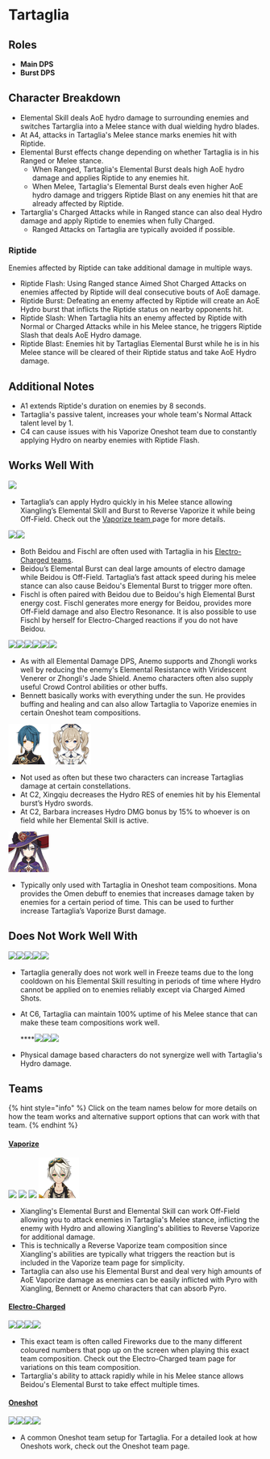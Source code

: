# Tartaglia

## **Roles**

* **Main DPS**
* **Burst DPS**

## **Character Breakdown**

* Elemental Skill deals AoE hydro damage to surrounding enemies and switches Tartarglia into a Melee stance with dual wielding hydro blades.
* At A4, attacks in Tartaglia's Melee stance marks enemies hit with Riptide.
* Elemental Burst effects change depending on whether Tartaglia is in his Ranged or Melee stance.
  * When Ranged, Tartaglia's Elemental Burst deals high AoE hydro damage and applies Riptide to any enemies hit.
  * When Melee, Tartaglia's Elemental Burst deals even higher AoE hydro damage and triggers Riptide Blast on any enemies hit that are already affected by Riptide.
* Tartarglia's Charged Attacks while in Ranged stance can also deal Hydro damage and apply Riptide to enemies when fully Charged.
  * Ranged Attacks on Tartaglia are typically avoided if possible.

### Riptide

Enemies affected by Riptide can take additional damage in multiple ways.

* Riptide Flash: Using Ranged stance Aimed Shot Charged Attacks on enemies affected by Riptide will deal consecutive bouts of AoE damage.
* Riptide Burst: Defeating an enemy affected by Riptide will create an AoE Hydro burst that inflicts the Riptide status on nearby opponents hit.
* Riptide Slash: When Tartaglia hits an enemy affected by Riptide with Normal or Charged Attacks while in his Melee stance, he triggers Riptide Slash that deals AoE Hydro damage.
* Riptide Blast: Enemies hit by Tartaglias Elemental Burst while he is in his Melee stance will be cleared of their Riptide status and take AoE Hydro damage.

## Additional Notes

* A1 extends Riptide's duration on enemies by 8 seconds.
* Tartaglia's passive talent, increases your whole team's Normal Attack talent level by 1.
* C4 can cause issues with his Vaporize Oneshot team due to constantly applying Hydro on nearby enemies with Riptide Flash.

## Works Well With

![](https://lh6.googleusercontent.com/QlIv-KMqyRbxwIvwTCYDYNV5khEjvo2YkBOzKiGdmegnIT71qvzu1AHlLhKQDV6plV7mkSgBL2o_GL8HyqUupEk8thZ15okhw-EtsUf-F6I6b6fG_zcjG_m8m0XpKFFIIzUtJwm-)

* Tartaglia’s can apply Hydro quickly in his Melee stance allowing Xiangling’s Elemental Skill and Burst to Reverse Vaporize it while being Off-Field. Check out the [Vaporize team ](../../teams/vaporize.md)page for more details.

![](https://lh4.googleusercontent.com/JQdLRBk4N5LaPr4LSWMR5Jfz3FuabH357rreaTMRbHTXFI2TADUHPkYy-O0iP3JuWMh0g5tccZ5vt1Usf-x_vh_HbSVArePL29tYd8Aesh-LJsL-V9UIjBptwb3Bis5ma58EL2OO)![](https://lh5.googleusercontent.com/R2wN6bRKtdsaEUvIb4HfthTs94bS3QJm6qyy852vKCmVPCqMyTQpL9z_lrWb1MFSspc7rfgrynPimZiRTs-TYLE46JMerZoPQZXy0Mzxa-PG_-QzrrwfXMWoYiPpOCCw8EKtf4E-)

* Both Beidou and Fischl are often used with Tartaglia in his [Electro-Charged teams](../../teams/electro-charged.md).
* Beidou’s Elemental Burst can deal large amounts of electro damage while Beidou is Off-Field. Tartaglia’s fast attack speed during his melee stance can also cause Beidou's Elemental Burst to trigger more often.
* Fischl is often paired with Beidou due to Beidou's high Elemental Burst energy cost. Fischl generates more energy for Beidou, provides more Off-Field damage and also Electro Resonance. It is also possible to use Fischl by herself for Electro-Charged reactions if you do not have Beidou.

![](https://lh4.googleusercontent.com/nK_pKK131EAU6hN-zTy44axJtwTJ3RSrq2KTNK6HBwN32xDbzHZBkF-_P-M0m2wauHycgDKz0iGw5XQThJDaDKtou593h7po3qUPTHL478TW8vSvSE-rTGvY0lGLE26O0nIcBQjA)![](https://lh5.googleusercontent.com/LCadSOgk0ZCU0i8psNcAuT_LVwsiTKS6YUUBwjpHYuT3X6sATPoXXmluerY81pyufIscVLMfsuhl4EX8dA-cnCRNc0rRUPKyS0f5xiIO4jFQHifyzRhjmNUHN8jBzNdf4ZWs3nEP)![](https://lh4.googleusercontent.com/Ku2Pxg7uouatlKjok_qwrZSJb0t_wLwTqcy9GVfMhASG_UhATy682lVuHOMynkwKmd__mXeC4TxrtIm_E1nluj7Ok9iu3PbewI-wsf6BTumZruAV88KaWkFvbOZNniq0tpi3bMg9)![](https://lh4.googleusercontent.com/Ud1e-z4ZhydhkfSefruYiqQQLpienME7gf1W3V9CSyi9BzNiDFQ9Dk9KgFPKG42DTofCg3StknKCXl_5uJW2YjmZmtrKQ6MVG3gwj4CU5k33428pJKh0wOS9GDXwsOifvf8KASSX)![](https://lh5.googleusercontent.com/5m8OkysbVz6lOfO6yQ2u0tEVxns2SS1QQsKJlAHEKWtw11VKQ2J0ZOE-7aV_VNBV_Qc60D9sDPfrPKdUa1BpfobpQ--PFy7GBxODyr4gQXnMo4JHzJyacWPWh3aJ5XNs2ZQXouAF)![](https://lh5.googleusercontent.com/MO9GBTJ1fEf1esfqtCpqM3jrBc28g75hosPyjd96tAKNBz4WRco1FHSaS2_cFRRVzAYxT9ada9CCtLkcae3siOGG2TBWIZfWFoAelD1CaLtbBd6CdrjLrAZWpF7Xs5Tc3X5ZtChd)

* As with all Elemental Damage DPS, Anemo supports and Zhongli works well by reducing the enemy's Elemental Resistance with Viridescent Venerer or Zhongli's Jade Shield. Anemo characters often also supply useful Crowd Control abilities or other buffs.
* Bennett basically works with everything under the sun. He provides buffing and healing and can also allow Tartaglia to Vaporize enemies in certain Oneshot team compositions.

 ![](../../.gitbook/assets/ui_avataricon_xingqiu.png) ![](../../.gitbook/assets/ui_avataricon_barbara.png) 

* Not used as often but these two characters can increase Tartaglias damage at certain constellations.
* At C2, Xingqiu decreases the Hydro RES of enemies hit by his Elemental burst’s Hydro swords.
* At C2, Barbara increases Hydro DMG bonus by 15% to whoever is on field while her Elemental Skill is active.

![](../../.gitbook/assets/ui_avataricon_mona.png) 

* Typically only used with Tartaglia in Oneshot team compositions. Mona provides the Omen debuff to enemies that increases damage taken by enemies for a certain period of time. This can be used to further increase Tartaglia’s Vaporize Burst damage.

## **Does Not Work Well With**

![](https://lh6.googleusercontent.com/qpmO5iZ2EE1Jwk6R797PeACLlHQ-NBRmSrke1uKcrrSF9qxA0IEyx3Y9gg_pdEvMyfYt_KRPP72jBIAjQzZK9qLjDyGGFj_Wmq58jxpUQnlu7MYAvvTIuZ2FWoX-Zlxjmq8aDp_-)![](https://lh6.googleusercontent.com/SbI_i0qnmswiDq5Uk5elrgw_3Ot02P0pN3JVrhlbUCM0cDU412YmdB2IVMDSi1q48oKWKpesvC4-sbFtiJfeZnk6DddP6xVPjT502QQGwRDPOREG7V6SD63Nq-pmOSOZ8Uh_Xqfd)![](https://lh5.googleusercontent.com/mKqF010wDiI4X7M5TTGcwJOC6LJDbaiJR4r5a_vBgtcnFSjdaAL78KybD0cNXlK_0vGY0ppANipytfdEwig5PdfpHo-y5nSYshYqKRxilP2QhOa21xdf_GPW9G2x2skt2AAG_ABr)![](https://lh5.googleusercontent.com/vGkre-eQK4EgMw0jrWylYnDqHQbbw9z3Db8I9acRf2OwX5fiEOsKJenxuzhwJCccTIZCwwthDZU1n36D91KTcY8P69xjwazz32_RSdahg5xsJaAR8M0HsXrKsZFHZbMX5-YHbo4N)![](https://lh5.googleusercontent.com/66q0Ijef8kD7PGUUwWJp07jLMmhCSrpMFd-JhenjFwWK6BbQI_zIVSvfxY-ZdzeyyYB0H_QBsXxQvSSI1GEOLRM7RIp7Ay3gBbGyEH89zXK3sb0Lzem0nd-lB0fabB6_sX70Fe0r)

* Tartaglia generally does not work well in Freeze teams due to the long cooldown on his Elemental Skill resulting in periods of time where Hydro cannot be applied on to enemies reliably except via Charged Aimed Shots.
* At C6, Tartaglia can maintain 100% uptime of his Melee stance that can make these team compositions work well.

  ****![](https://lh3.googleusercontent.com/9gkP89CK9jqX1mRMsIXOZQrIIH-8PHrDeG9uf1-qh2NUoxci-iMBiCHRUwJat_AEK8Si6iB7NYyb_kGLTdLRHxQrouEHsE0q4Golv8PSizcX_wYNrVy_xyL2e35ojTbLuPjPQxDn)![](https://lh3.googleusercontent.com/3-yf7f7LOu9hJZpeJn0Fn1kfSvp0nxyPIn1WuoYI7F5PgCRt8a83OqFeLhx7lMC-tHtik0CNRgWPKHRaBUUWW_8GnGnnaoCJSnG4g7jWY1fyGUSKjhJ_IgjZk7iAixPauwxfwGgB)![](https://lh6.googleusercontent.com/ZsuKqo2cMwRoGCDtfu9o6AwzKY89FknqM0LBxuE6NILFj5J3gAvgph4_IdvMIEUrdWO5i4KGCqppcFo_OAbBWQo87rP0jxmOtLBEEEntnUaokVdt0JdirFaL4AeOHln6qhTjVIvr)

* Physical damage based characters do not synergize well with Tartaglia's Hydro damage.

## **Teams**

{% hint style="info" %}
Click on the team names below for more details on how the team works and alternative support options that can work with that team.
{% endhint %}

#### [Vaporize](../../teams/vaporize.md)

![](https://lh3.googleusercontent.com/Phw5e2nGoz1pIs0-VaAQB7IezUuZQKphHlQfnaKr6ZuZgVp6YtJnTOjGIspD3Z3y9BhPVU05R1rfsf-7VabZdG4JeEA3x8EQi-pCT5l1KCERnUcIKGAakBmCaSQDxmxKsmNiLz-U) ![](https://lh5.googleusercontent.com/4H8OL1Spphr3AJ5P4wQkwqWaPQItTMlYGfujXcMHOcOC-h3x1cBXZQ_y1ue6GugVVzokpG9R0sAtXA6EN5nHz0bPspz946Fu0TLqK8QqOog8XmKTIMMqFnUnN0hA96AF5uwsYnfB) ![](https://lh6.googleusercontent.com/Xi5x7LONpXmSGa7DixB7u70gpu7n6IhheDiACPtgpB-jf9t1bnuBKsD8RDUrWo6Vkn1X-ciofFJ2nSx5LX8Bc5gLwOv3otgr2g-515DpO5GN0mRToyciO7t9mPqlbCTfdMUKU_s4) ![](../../.gitbook/assets/ui_avataricon_bennett.png) 

* Xiangling's Elemental Burst and Elemental Skill can work Off-Field allowing you to attack enemies in Tartaglia's Melee stance, inflicting the enemy with Hydro and allowing Xiangling's abilities to Reverse Vaporize for additional damage.
* This is technically a Reverse Vaporize team composition since Xiangling's abilities are typically what triggers the reaction but is included in the Vaporize team page for simplicity.
* Tartaglia can also use his Elemental Burst and deal very high amounts of AoE Vaporize damage as enemies can be easily inflicted with Pyro with Xiangling, Bennett or Anemo characters that can absorb Pyro.

#### [Electro-Charged](../../teams/electro-charged.md)

![](https://lh6.googleusercontent.com/fjlsehFvfhz_in-gudH3_zIXZ9_qn-d1kwqVt7Gl4wKcEAYvudA2MTPRFRYgS4k1CO2zTgjtwNggl4DV_CmrcgjkLwkwc7BsWTKu4wZZt7zoHJQL5zsa4TFEjnk_jKoZtPckl9Kv)![](https://lh6.googleusercontent.com/W0V0qkLRROR3u8JXI-oDNGSs147_7iBU_ngMEYCVcWFN42W1En6tKeJ20B1ZvDCDSv-n3wQpjLk9-BJVlbcPPSsp_6C46YsPzCqTv0PmVGw60z7E2rJj1D3ReGmS2pBzqXmtSqjZ)![](https://lh5.googleusercontent.com/LkHtJWlxLhHTGCyg9oZVX7YOCudp4UGyrEJwKB9HCosr2NDANLKsgS21AvNRkjqQ-ZBXshlGVDZdN4_kuq6rXpmtz-OKjOBiZ_pNzJjqXRoElnlk0b01L9oLokezfu0HoiJwqjba)![](https://lh6.googleusercontent.com/xImE6vShOAPbglrk2PMNVM2FYYHMCza47zz_MIjFYdhNbiGw1P946BNEXxglpgs6QTCMYL2Yoi3LXvouY7CD-ajMNVJYlKgDGtDiXwVHzwHVij3RcDpbNbOyfHjshZLeskIImGwz)

* This exact team is often called Fireworks due to the many different coloured numbers that pop up on the screen when playing this exact team composition. Check out the Electro-Charged team page for variations on this team composition.
* Tartarglia's ability to attack rapidly while in his Melee stance allows Beidou's Elemental Burst to take effect multiple times.

#### [Oneshot](../../teams/other/oneshot.md)

![](https://lh6.googleusercontent.com/fjlsehFvfhz_in-gudH3_zIXZ9_qn-d1kwqVt7Gl4wKcEAYvudA2MTPRFRYgS4k1CO2zTgjtwNggl4DV_CmrcgjkLwkwc7BsWTKu4wZZt7zoHJQL5zsa4TFEjnk_jKoZtPckl9Kv)![](https://lh6.googleusercontent.com/xImE6vShOAPbglrk2PMNVM2FYYHMCza47zz_MIjFYdhNbiGw1P946BNEXxglpgs6QTCMYL2Yoi3LXvouY7CD-ajMNVJYlKgDGtDiXwVHzwHVij3RcDpbNbOyfHjshZLeskIImGwz)![](https://lh5.googleusercontent.com/UB7W41Xc939lHhebjBR03hPJTyMqsGWCTrZ06dZCdKGITNmIiGRgmAJTKgFNGNFnq8QrYeCTmHKNuDMois6TxUPsRhmFslmy8zD4ZOobp3bbOtTIGWfUBUYoplSYRYKRInDIhkW0)![](https://lh5.googleusercontent.com/enqVhiEMtGthljXTjShwawVd-5tnwJcnkRVKpIBH-OJi1AD1WcKnqGIgY1vTuXFRtVqFoSblSH_rqbzpg4QG5Ni9_hxu9WHQ_yPe6JpMl-L4QDzVAdRLbv35eL13nUCLYrw3KzPa)

* A common Oneshot team setup for Tartaglia. For a detailed look at how Oneshots work, check out the Oneshot team page.

